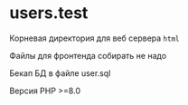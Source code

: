 # users.test

Корневая директория для веб сервера `html`

Файлы для фронтенда собирать не надо

Бекап БД в файле user.sql

Версия PHP >=8.0
